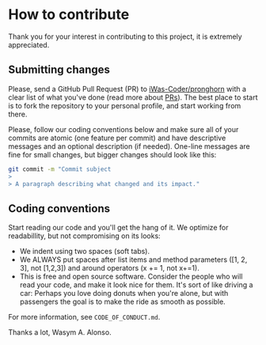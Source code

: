 # How to contribute

Thank you for your interest in contributing to this project, it is extremely appreciated.

## Submitting changes

Please, send a GitHub Pull Request (PR) to [iWas-Coder/pronghorn](https://github.com/iWas-Coder/pronghorn) with a clear list of what you've done (read more about [PRs](http://help.github.com/pull-requests/)). The best place to start is to fork the repository to your personal profile, and start working from there.

Please, follow our coding conventions below and make sure all of your commits are atomic (one feature per commit) and have descriptive messages and an optional description (if needed). One-line messages are fine for small changes, but bigger changes should look like this:
```bash
git commit -m "Commit subject
>
> A paragraph describing what changed and its impact."
```

## Coding conventions

Start reading our code and you'll get the hang of it. We optimize for readabillity, but not compromising on its looks:

- We indent using two spaces (soft tabs).
- We ALWAYS put spaces after list items and method parameters ([1, 2, 3], not [1,2,3]) and around operators (x += 1, not x+=1).
- This is free and open source software. Consider the people who will read your code, and make it look nice for them. It's sort of like driving a car: Perhaps you love doing donuts when you're alone, but with passengers the goal is to make the ride as smooth as possible.

For more information, see `CODE_OF_CONDUCT.md`.

Thanks a lot, Wasym A. Alonso.